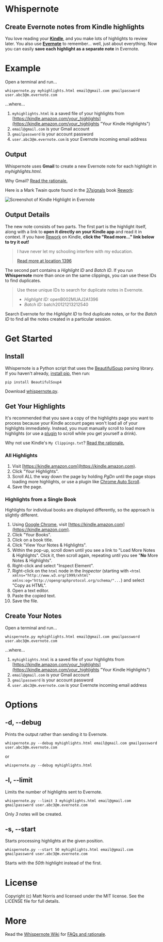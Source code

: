 # Whispernote
## Create Evernote notes from Kindle highlights

You love reading your [**Kindle**](https://kindle.amazon.com/), and you make lots of highlights to review later. You also use [**Evernote**](http://evernote.com) to remember... well, just about everything. Now you can easily **save each highlight as a separate note** in Evernote.

# Example

Open a terminal and run... 

    whispernote.py myhighlights.html email@gmail.com gmailpassword user.abc3@m.evernote.com

...where...

1. `myhighlights.html` is a saved file of your highlights from [https://kindle.amazon.com/your_highlights](https://kindle.amazon.com/your_highlights "Your Kindle Highlights")
2. `email@gmail.com` is your Gmail account
3. `gmailpassword` is your account password 
4. `user.abc3@m.evernote.com` is your Evernote incoming email address

## Output

Whispernote uses **Gmail** to create a new Evernote note for each highlight in *myhighlights.html*.

Why Gmail? [Read the rationale.](https://github.com/mattnorris/whispernote/wiki/FAQs)

Here is a Mark Twain quote found in the [37signals](http://37signals.com/) book [Rework](http://www.amazon.com/Rework-Jason-Fried/dp/0307463745):

<!-- Use Bootstrap class to center image. -->
<p class="text-center">
  <img alt="Screenshot of Kindle Highlight in Evernote" src="https://raw.github.com/mattnorris/whispernote/gh-pages/assets/img/kindle-highlight-in-evernote.png" />
</p>

## Output Details

The new note consists of two parts. The first part is the highlight itself, along with a link to **open it directly on your Kindle app** and read it in context. If you have [Rework](http://www.amazon.com/Rework-Jason-Fried/dp/0307463745) on Kindle, **click the "Read more..." link below to try it out!**

> I have never let my schooling interfere with my education.
>
> [Read more at location 1396](kindle://book?action=open&asin=B002MUAJ2A&location=1396 "Open this highlight on Kindle")

The second part contains a *Highlight ID* and *Batch ID*. If you run **Whispernote** more than once on the same clippings, you can use these IDs to find duplicates.

> Use these unique IDs to search for duplicate notes in Evernote.
>
> - *Highlight ID:* openB002MUAJ2A1396
> -	*Batch ID:* batch20121213212540

Search Evernote for the *Highlight ID* to find duplicate notes, or for the *Batch ID* to find all the notes created in a particular session. 

# Get Started 

## Install

Whispernote is a Python script that uses the [BeautifulSoup](http://www.crummy.com/software/BeautifulSoup/) parsing library. If you haven't already, [install pip](http://www.pip-installer.org/en/latest/installing.html), then run: 

    pip install BeautifulSoup4 

Download [whispernote.py](https://raw.github.com/mattnorris/whispernote/master/src/whispernote.py). 

## Get Your Highlights

It's recommended that you save a copy of the highlights page you want to process because your Kindle account pages won't load all of your highlights immediately. Instead, you must manually scroll to load more highlights (or use a [plugin](https://chrome.google.com/webstore/detail/auto-scroll/eochlhpceohhhfogfeladaifggikcjhk) to scroll while you get yourself a drink). 

Why not use Kindle's `My Clippings.txt`? [Read the rationale.](https://github.com/mattnorris/whispernote/wiki/FAQs)

### All Highlights

1. Visit [https://kindle.amazon.com](https://kindle.amazon.com). 
2. Click "Your Highlights". 
2. Scroll ALL the way down the page by holding *PgDn* until the page stops loading more highlights, or use a plugin like [Chrome Auto Scroll](https://chrome.google.com/webstore/detail/auto-scroll/eochlhpceohhhfogfeladaifggikcjhk). 
4. Save the page. 

### Highlights from a Single Book

Highlights for individual books are displayed differently, so the approach is slightly different. 

1. Using [Google Chrome](http://google.com/chrome), visit [https://kindle.amazon.com](https://kindle.amazon.com). 
2. Click "Your Books". 
3. Click on a book title. 
4. Click "View Your Notes & Highlights". 
5. Within the pop-up, scroll down until you see a link to "Load More Notes & Highlights". Click it, then scroll again, repeating until you see "**No** More Notes & Highlights".
6. Right-click and select "Inspect Element". 
7. Right-click on the `html` node in the *Inspector* (starting with `<html xmlns="http://www.w3.org/1999/xhtml" xmlns:og="http://opengraphprotocol.org/schema/"...`) and select "Copy as HTML". 
8. Open a text editor.
9. Paste the copied text. 
10. Save the file. 

## Create Your Notes

Open a terminal and run... 

    whispernote.py myhighlights.html email@gmail.com gmailpassword user.abc3@m.evernote.com

...where...

1. `myhighlights.html` is a saved file of your highlights from [https://kindle.amazon.com/your_highlights](https://kindle.amazon.com/your_highlights "Your Kindle Highlights")
2. `email@gmail.com` is your Gmail account
3. `gmailpassword` is your account password 
4. `user.abc3@m.evernote.com` is your Evernote incoming email address

# Options

## -d, --debug

Prints the output rather than sending it to Evernote. 

    whispernote.py --debug myhighlights.html email@gmail.com gmailpassword user.abc3@m.evernote.com

or 

    whispernote.py --debug myhighlights.html

## -l, --limit

Limits the number of highlights sent to Evernote. 
    
    whispernote.py --limit 3 myhighlights.html email@gmail.com gmailpassword user.abc3@m.evernote.com

Only *3* notes will be created. 

## -s, --start

Starts processing highlights at the given position. 

    whispernote.py --start 50 myhighlights.html email@gmail.com gmailpassword user.abc3@m.evernote.com

Starts with the *50th* highlight instead of the first. 

# License 

Copyright (c) Matt Norris and licensed under the MIT license. See the LICENSE file for full details.

# More 

Read the [Whispernote Wiki](https://github.com/mattnorris/whispernote/wiki) for [FAQs and rationale](https://github.com/mattnorris/whispernote/wiki/FAQs).